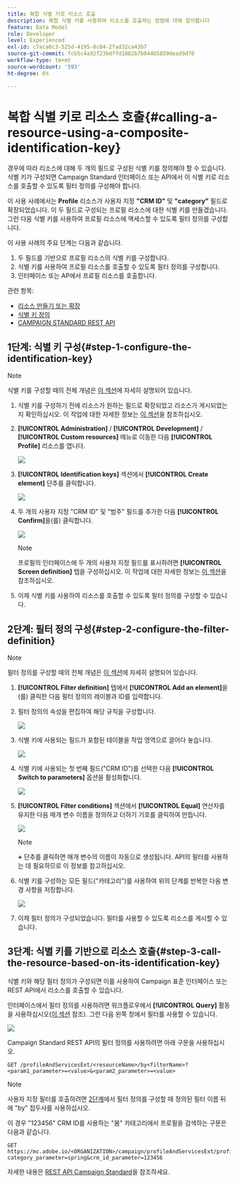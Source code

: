 ```yaml
---
title: 복합 식별 키로 리소스 호출
description: 복합 식별 키를 사용하여 리소스를 호출하는 방법에 대해 알아봅니다
feature: Data Model
role: Developer
level: Experienced
exl-id: c7aca0c3-525d-4195-8c04-2fad32ca43b7
source-git-commit: fcb5c4a92f23bdffd1082b7b044b5859dead9d70
workflow-type: tm+mt
source-wordcount: '593'
ht-degree: 6%

---
```


# 복합 식별 키로 리소스 호출{#calling-a-resource-using-a-composite-identification-key}

경우에 따라 리소스에 대해 두 개의 필드로 구성된 식별 키를 정의해야 할 수 있습니다. 식별 키가 구성되면 Campaign Standard 인터페이스 또는 API에서 이 식별 키로 리소스를 호출할 수 있도록 필터 정의를 구성해야 합니다.

이 사용 사례에서는 **Profile** 리소스가 사용자 지정 **&quot;CRM ID&quot;** 및 **&quot;category&quot;** 필드로 확장되었습니다. 이 두 필드로 구성되는 프로필 리소스에 대한 식별 키를 만들겠습니다. 그런 다음 식별 키를 사용하여 프로필 리소스에 액세스할 수 있도록 필터 정의를 구성합니다.

이 사용 사례의 주요 단계는 다음과 같습니다.

1. 두 필드를 기반으로 프로필 리소스의 식별 키를 구성합니다.
1. 식별 키를 사용하여 프로필 리소스를 호출할 수 있도록 필터 정의를 구성합니다.
1. 인터페이스 또는 AP에서 프로필 리소스를 호출합니다.

관련 항목:

* [리소스 만들기 또는 확장](../../developing/using/creating-or-extending-the-resource.md)
* [식별 키 정의](../../developing/using/configuring-the-resource-s-data-structure.md#defining-identification-keys)
* [CAMPAIGN STANDARD REST API](../../api/using/get-started-apis.md)

## 1단계: 식별 키 구성{#step-1-configure-the-identification-key}

>[!NOTE]
> 식별 키를 구성할 때의 전체 개념은 [이 섹션](../../developing/using/configuring-the-resource-s-data-structure.md#defining-identification-keys)에 자세히 설명되어 있습니다.

1. 식별 키를 구성하기 전에 리소스가 원하는 필드로 확장되었고 리소스가 게시되었는지 확인하십시오. 이 작업에 대한 자세한 정보는 [이 섹션](../../developing/using/creating-or-extending-the-resource.md)을 참조하십시오.

1. **[!UICONTROL Administration]** / **[!UICONTROL Development]** / **[!UICONTROL Custom resources]** 메뉴로 이동한 다음 **[!UICONTROL Profile]** 리소스를 엽니다.

   ![](assets/uc_idkey1.png)

1. **[!UICONTROL Identification keys]** 섹션에서 **[!UICONTROL Create element]** 단추를 클릭합니다.

   ![](assets/uc_idkey2.png)

1. 두 개의 사용자 지정 &quot;CRM ID&quot; 및 &quot;범주&quot; 필드를 추가한 다음 **[!UICONTROL Confirm]**&#x200B;을(를) 클릭합니다.

   ![](assets/uc_idkey3.png)

   >[!NOTE]
   > 프로필의 인터페이스에 두 개의 사용자 지정 필드를 표시하려면 **[!UICONTROL Screen definition]** 탭을 구성하십시오. 이 작업에 대한 자세한 정보는 [이 섹션](../../developing/using/configuring-the-screen-definition.md)을 참조하십시오.

1. 이제 식별 키를 사용하여 리소스를 호출할 수 있도록 필터 정의를 구성할 수 있습니다.

## 2단계: 필터 정의 구성{#step-2-configure-the-filter-definition}

>[!NOTE]
> 필터 정의를 구성할 때의 전체 개념은 [이 섹션](../../developing/using/configuring-filter-definition.md)에 자세히 설명되어 있습니다.

1. **[!UICONTROL Filter definition]** 탭에서 **[!UICONTROL Add an element]**&#x200B;을(를) 클릭한 다음 필터 정의의 레이블과 ID를 입력합니다.

1. 필터 정의의 속성을 편집하여 해당 규칙을 구성합니다.

   ![](assets/uc_idkey4.png)

1. 식별 키에 사용되는 필드가 포함된 테이블을 작업 영역으로 끌어다 놓습니다.

   ![](assets/uc_idkey5.png)

1. 식별 키에 사용되는 첫 번째 필드(&quot;CRM ID&quot;)를 선택한 다음 **[!UICONTROL Switch to parameters]** 옵션을 활성화합니다.

   ![](assets/uc_idkey6.png)

1. **[!UICONTROL Filter conditions]** 섹션에서 **[!UICONTROL Equal]** 연산자를 유지한 다음 매개 변수 이름을 정의하고 더하기 기호를 클릭하여 만듭니다.

   ![](assets/uc_idkey7.png)

   >[!NOTE]
   > **+** 단추를 클릭하면 매개 변수의 이름이 자동으로 생성됩니다. API의 필터를 사용하는 데 필요하므로 이 정보를 참고하십시오.

1. 식별 키를 구성하는 모든 필드(&quot;카테고리&quot;)를 사용하여 위의 단계를 반복한 다음 변경 사항을 저장합니다.

   ![](assets/uc_idkey8.png)

1. 이제 필터 정의가 구성되었습니다. 필터를 사용할 수 있도록 리소스를 게시할 수 있습니다.

## 3단계: 식별 키를 기반으로 리소스 호출{#step-3-call-the-resource-based-on-its-identification-key}

식별 키와 해당 필터 정의가 구성되면 이를 사용하여 Campaign 표준 인터페이스 또는 REST API에서 리소스를 호출할 수 있습니다.

인터페이스에서 필터 정의를 사용하려면 워크플로우에서 **[!UICONTROL Query]** 활동을 사용하십시오([이 섹션](../../automating/using/query.md) 참조). 그런 다음 왼쪽 창에서 필터를 사용할 수 있습니다.

![](assets/uc_idkey9.png)

Campaign Standard REST API의 필터 정의를 사용하려면 아래 구문을 사용하십시오.

```
GET /profileAndServicesExt/<resourceName>/by<filterName>?<param1_parameter>=<value>&<param2_parameter>=<value>
```

>[!NOTE]
>사용자 지정 필터를 호출하려면 [2단계](../../developing/using/uc-calling-resource-id-key.md#step-2-configure-the-filter-definition)에서 필터 정의를 구성할 때 정의된 필터 이름 뒤에 &quot;by&quot; 접두사를 사용하십시오.

이 경우 &quot;123456&quot; CRM ID를 사용하는 &quot;봄&quot; 카테고리에서 프로필을 검색하는 구문은 다음과 같습니다.

```
GET https://mc.adobe.io/<ORGANIZATION>/campaign/profileAndServicesExt/profile/byidentification_key?category_parameter=spring&crm_id_parameter=123456
```

자세한 내용은 [REST API Campaign Standard](../../api/using/filtering.md)을 참조하세요.
